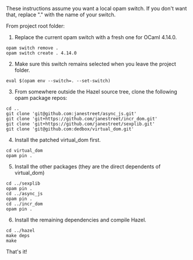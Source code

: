 These instructions assume you want a local opam switch.
If you don't want that, replace "." with the name of your switch.

From project root folder:

1. Replace the current opam switch with a fresh one for OCaml 4.14.0.

``` shell
opam switch remove .
opam switch create . 4.14.0
```

2. Make sure this switch remains selected when you leave the project folder.

``` shell
eval $(opam env --switch=. --set-switch)
```

3. From somewhere outside the Hazel source tree, clone the following opam package repos:

``` shell
cd ..
git clone 'git@github.com:janestreet/async_js.git'
git clone 'git+https://github.com/janestreet/incr_dom.git'
git clone 'git+https://github.com/janestreet/sexplib.git'
git clone 'git@github.com:dedbox/virtual_dom.git'
```

4. Install the patched virtual_dom first.

``` shell
cd virtual_dom
opam pin .
```

5. Install the other packages (they are the direct dependents of virtual_dom)

``` shell
cd ../sexplib
opam pin .
cd ../async_js
opam pin .
cd ../incr_dom
opam pin .
```

6. Install the remaining dependencies and compile Hazel.

``` shell
cd ../hazel
make deps
make
```

That's it!
